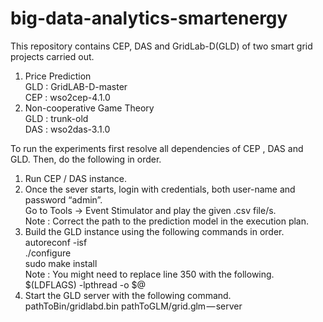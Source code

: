 # big-data-analytics-smartenergy

This repository contains CEP, DAS and GridLab-D(GLD) of two smart grid projects carried out.
1. Price Prediction <br/>
    GLD : GridLAB-D-master<br/>
    CEP : wso2cep-4.1.0
2. Non-cooperative Game Theory <br/>
    GLD : trunk-old<br/>
    DAS : wso2das-3.1.0


To run the experiments first resolve all dependencies of CEP , DAS and GLD. Then, do the following in order. 
1. Run CEP / DAS instance.
2. Once the sever starts, login with credentials, both user-name and password “admin”. <br/>
   Go to Tools → Event Stimulator and play the given .csv file/s.
   <br/>Note : Correct the path to the prediction model in the execution plan.
3. Build the GLD instance using the following commands in order.
    <br/> autoreconf -isf
    <br/> ./configure
    <br/> sudo make install
    <br/> Note : You might need to replace line 350 with the following.
    <br/> $(LDFLAGS) -lpthread -o $@
4. Start the GLD server with the following command. <br/>
   pathToBin/gridlabd.bin pathToGLM/grid.glm — server
